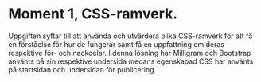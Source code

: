 # Moment 1, CSS-ramverk.

Uppgiften syftar till att använda och utvärdera olika CSS-ramverk för att få en förståelse
för hur de fungerar samt få en uppfattning om deras respektive för- och nackdelar. I denna 
lösning har Milligram och Bootstrap använts på sin respektive undersida medans egenskapad CSS 
har använts på startsidan och undersidan för publicering.